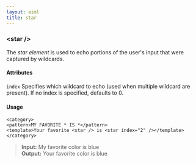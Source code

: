 ```yaml
---
layout: aiml
title: star
---
```


### &lt;star /&gt;

The *star element* is used to echo portions of the user's input that were captured by wildcards.

#### Attributes

`index`
Specifies which wildcard to echo (used when multiple wildcard are present). If no index is specified, defaults to 0.

#### Usage

    <category>
    <pattern>MY FAVORITE * IS *</pattern>
    <template>Your favorite <star /> is <star index="2" /></template>
    </category>

>**Input:** My favorite color is blue  
**Output:** Your favorite color is blue
